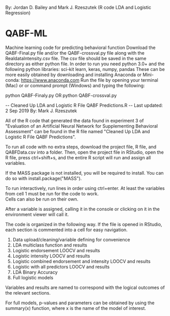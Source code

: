 By: Jordan D. Bailey and Mark J. Rzeszutek (R code LDA and Logistic Regression)
# QABF-ML
Machine learning code for predicting behavioral function
Download the QABF-Final.py file and/or the QABF-crossval.py file along with the RealdataIntensity.csv file. 
The csv file should be saved in the same directory as either python file. 
In order to run you need python 3.0+ and the following python libraries: sci-kit learn, keras, numpy, pandas
These can be more easily obtained by downloading and installing Anaconda or Mini-conda: https://www.anaconda.com
Run the file by opening your terminal (Mac) or or command prompt (Windows) and typing the following:

python QABF-Finaly.py 
OR
python QABF-crossval.py




-- Cleaned Up LDA and Logistic R File QABF Predictions.R -- 
Last updated: 2 Sep 2019
By: Mark J. Rzeszutek

All of the R code that generated the data found in experiment 3 of "Evaluation of an Artificial Neural Network for Supplementing Behavioral Assessment"
can be found in the R file named "Cleaned Up LDA and Logistic R File QABF Predictions". 

To run all code with no extra steps, download the project file, R file, and QABFData.csv into a folder. Then, open the project file in RStudio, open the R file, press ctrl+shift+s, and the entire
R script will run and assign all variables. 

If the MASS package is not installed, you will be required to install. You can do so with install.package("MASS"). 

To run interactively, run lines in order using ctrl+enter. At least the variables from cell 1 must be run for the code to work.  
Cells can also be run on their own.

After a variable is assigned, calling it in the console or clicking on it in the environment viewer will call it. 

The code is organized in the following way. If the file is opened in RStudio, each section is commented into a cell for easy navigation.  
1. Data upload/cleaning/variable defining for convenience
2. LDA multiclass function and results
3. Logistic endorsement LOOCV and results
4. Logistic intensity LOOCV and results
5. Logistic combined endorsement and intensity LOOCV and results
6. Logistic with all predictors LOOCV and results
7. LDA Binary Accuracy
8. Full logistic models

Variables and results are named to correspond with the logical outcomes of the relevant sections. 

For full models, p-values and parameters can be obtained by using the summary(x) function, where x is the name of the
model of interest. 
